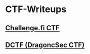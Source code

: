 # CTF-Writeups

## [Challenge.fi CTF](challenge.fi/README.md)

## [DCTF (DragoncSec CTF)](DCTF/README.md)